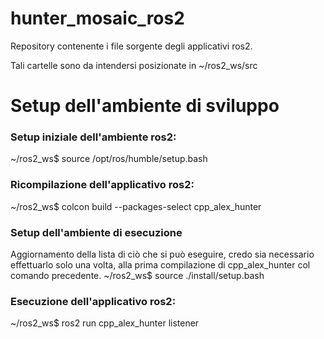 # hunter_mosaic_ros2

Repository contenente i file sorgente degli applicativi ros2.

Tali cartelle sono da intendersi posizionate in ~/ros2_ws/src


# Setup dell'ambiente di sviluppo

### Setup iniziale dell'ambiente ros2:
~/ros2_ws$ source /opt/ros/humble/setup.bash

### Ricompilazione dell'applicativo ros2:
~/ros2_ws$ colcon build --packages-select cpp_alex_hunter

### Setup dell'ambiente di esecuzione
Aggiornamento della lista di ciò che si può eseguire, credo sia necessario effettuarlo solo una volta, alla prima compilazione di cpp_alex_hunter col comando precedente.
~/ros2_ws$ source ./install/setup.bash

### Esecuzione dell'applicativo ros2:
~/ros2_ws$ ros2 run cpp_alex_hunter listener
